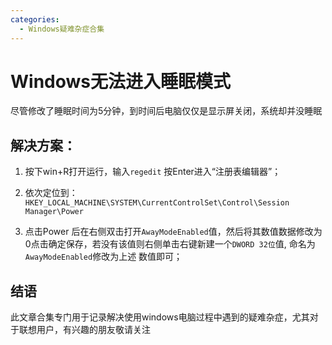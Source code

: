 ```yaml
---
categories:
  - Windows疑难杂症合集
---
```

# Windows无法进入睡眠模式
尽管修改了睡眠时间为5分钟，到时间后电脑仅仅是显示屏关闭，系统却并没睡眠

## 解决方案：
1. 按下win+R打开运行，输入`regedit` 按Enter进入“注册表编辑器”；

2. 依次定位到：`HKEY_LOCAL_MACHINE\SYSTEM\CurrentControlSet\Control\Session Manager\Power`

3. 点击Power 后在右侧双击打开`AwayModeEnabled`值，然后将其数值数据修改为0点击确定保存，若没有该值则右侧单击右键新建一个`DWORD 32位`值, 命名为`AwayModeEnabled`修改为上述 数值即可；

## 结语
此文章合集专门用于记录解决使用windows电脑过程中遇到的疑难杂症，尤其对于联想用户，有兴趣的朋友敬请关注